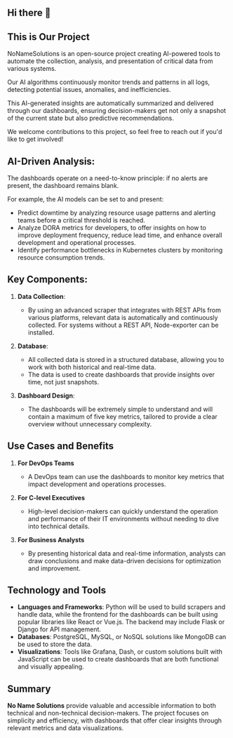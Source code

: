 ## Hi there 👋

## This is Our Project
NoNameSolutions is an open-source project creating AI-powered tools to automate the collection, analysis, and presentation of critical data from various systems.

Our AI algorithms continuously monitor trends and patterns in all logs, detecting potential issues, anomalies, and inefficiencies.

This AI-generated insights are automatically summarized and delivered through our dashboards, ensuring decision-makers get not only a snapshot of the current state but also predictive recommendations.


We welcome contributions to this project, so feel free to reach out if you'd like to get involved!

## AI-Driven Analysis:
 The dashboards operate on a need-to-know principle: if no alerts are present, the dashboard remains blank.

For example, the AI models can be set to and present:

- Predict downtime by analyzing resource usage patterns and alerting teams before a critical threshold is reached.
- Analyze DORA metrics for developers, to offer insights on how to improve deployment frequency, reduce lead time, and enhance overall development and operational processes.
- Identify performance bottlenecks in Kubernetes clusters by monitoring resource consumption trends.

## Key Components:
1. **Data Collection**:
    - By using an advanced scraper that integrates with REST APIs from various platforms, relevant data is automatically and continuously collected. For systems without a REST API, Node-exporter can be installed. 

2. **Database**:
    - All collected data is stored in a structured database, allowing you to work with both historical and real-time data.
    - The data is used to create dashboards that provide insights over time, not just snapshots.

3. **Dashboard Design**:
     - The dashboards will be extremely simple to understand and will contain a maximum of five key metrics, tailored to provide a clear overview without unnecessary complexity.


## Use Cases and Benefits
1. **For DevOps Teams**
    - A DevOps team can use the dashboards to monitor key metrics that impact development and operations processes.
  
2. **For C-level Executives**
    - High-level decision-makers can quickly understand the operation and performance of their IT environments without needing to dive into technical details.
    
3. **For Business Analysts**
     - By presenting historical data and real-time information, analysts can draw conclusions and make data-driven decisions for optimization and improvement.


## Technology and Tools
- **Languages and Frameworks**: Python will be used to build scrapers and handle data, while the frontend for the dashboards can be built using popular libraries like React or Vue.js. The backend may include Flask or Django for API management.
- **Databases**: PostgreSQL, MySQL, or NoSQL solutions like MongoDB can be used to store the data.
- **Visualizations**: Tools like Grafana, Dash, or custom solutions built with JavaScript can be used to create dashboards that are both functional and visually appealing.

## Summary
**No Name Solutions** provide valuable and accessible information to both technical and non-technical decision-makers. The project focuses on simplicity and efficiency, with dashboards that offer clear insights through relevant metrics and data visualizations.
